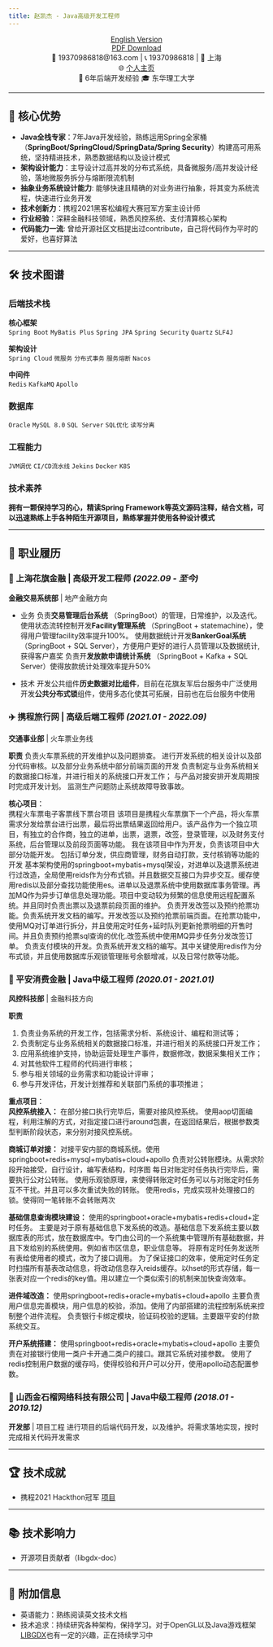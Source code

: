```yaml
---
title: 赵凯杰 - Java高级开发工程师
---
```


<div align="center">
<a href="/resume/index_en">English Version </a> <br>
<a href="/resume/index.pdf">PDF Download</a>
 </div>

<!-- [PDF版本下载](/resume/index.pdf) <br> -->



<div align="center">
📧 19370986818@163.com | 📞 19370986818 | 📍 上海  
<br>🌐 <a href="https://voidvvv.github.io/">个人主页</a> <br> 🏢 6年后端开发经验  
🎓 东华理工大学
</div>

---

## 🏅 核心优势
- **​Java全栈专家​​**：7年Java开发经验，熟练运用Spring全家桶（**SpringBoot/SpringCloud/SpringData/Spring Security**）构建高可用系统，坚持精进技术，熟悉数据结构以及设计模式
- **架构设计能力**：主导设计过高并发的分布式系统，具备微服务/高并发设计经验，落地微服务拆分与熔断限流机制
- **抽象业务系统设计能力**: 能够快速且精确的对业务进行抽象，将其变为系统流程，快速进行业务开发
- **技术创新力**：携程2021黑客松编程大赛冠军方案主设计师
- **行业经验**：深耕金融科技领域，熟悉风控系统、支付清算核心架构
- **代码能力一流**: 曾给开源社区文档提出过contribute，自己将代码作为平时的爱好，也喜好算法

---

## 🛠️ 技术图谱

### 后端技术栈

**核心框架**  
`Spring Boot` `MyBatis Plus` `Spring JPA` `Spring Security` `Quartz` `SLF4J`

**架构设计**  
`Spring Cloud` `微服务` `分布式事务` `服务熔断` `Nacos`

**中间件**  
`Redis` `KafkaMQ` `Apollo`

### 数据库
`Oracle` `MySQL 8.0` `SQL Server` `SQL优化` `读写分离`

### 工程能力
`JVM调优` `CI/CD流水线` `Jekins` `Docker` `K8S`

### 技术素养
**拥有一颗保持学习的心，精读Spring Framework等英文源码注释，结合文档，可以迅速熟练上手各种陌生开源项目，熟练掌握并使用各种设计模式**


---

## 💼 职业履历

### 🏦 上海花旗金融 | 高级开发工程师 *(2022.09 - 至今)*
**金融交易系统部** | 地产金融方向

- 业务
负责**交易管理后台系统** （SpringBoot）的管理，日常维护，以及迭代。
使用状态流转控制开发**Facility管理系统** （SpringBoot + statemachine），使得用户管理facility效率提升100%。
使用数据统计开发**BankerGoal系统** （SpringBoot + SQL Server），方便用户更好的进行人员管理以及数据统计, 获得客户嘉奖
负责开**发放款申请统计系统** （SpringBoot + Kafka + SQL Server）使得放款统计处理效率提升50%


- 技术
开发公共组件**历史数据对比组件**，目前在花旗友军后台服务中广泛使用
开发**公共分布式锁**组件，使用多态化使其可拓展，目前也在后台服务中使用

### ✈️ 携程旅行网 | 高级后端工程师 *(2021.01 - 2022.09)*
**交通事业部** | 火车票业务线

**职责**
负责火车票系统的开发维护以及问题排查。
进行开发系统的相关设计以及部分代码审核。以及部分业务系统中部分前端页面的开发
负责制定与业务系统相关的数据接口标准，并进行相关的系统接口开发工作；
与产品对接安排开发周期按时完成开发计划。
监测生产问题防止系统故障导致事故。


**核心项目**：  
携程火车票电子客票线下票台项目
该项目是携程火车票旗下一个产品，将火车票需求分发给票台进行出票，最后将出票结果返回给用户。该产品作为一个独立项目，有独立的合作商，独立的进单，出票，退票，改签，登录管理，以及财务支付系统，后台管理以及前段页面等功能。
我在该项目中作为开发，负责该项目中大部分功能开发。
包括订单分发，供应商管理，财务自动打款，支付核销等功能的开发
基本架构使用的springboot+mybatis+mysql架设，对进单以及退票系统进行过改造，全局使用reids作为分布式锁。并且数据交互接口为异步交互。缓存使用redis以及部分查找功能使用es。进单以及退票系统中使用数据库事务管理。再加MQ作为异步订单信息处理功能。项目中变动较为频繁的信息使用远程配置系统。并且同时负责出票以及退票前段页面的维护。
负责开发改签以及预约抢票功能。负责系统开发文档的编写。开发改签以及预约抢票前端页面。在抢票功能中，使用MQ对订单进行拆分，并且使用定时任务+延时队列更新抢票明细的开售时间。并且负责预约抢票sql查询的优化.改签系统中使用MQ异步任务分发改签订单。
负责支付模块的开发。负责系统开发文档的编写。其中关键使用redis作为分布式锁，并且使用数据库乐观锁管理账号余额增减，以及日常付款等功能。





### 🏦 平安消费金融 | Java中级工程师 *(2020.01 - 2021.01)*
**风控科技部** | 金融科技方向

**职责**
1. 负责业务系统的开发工作，包括需求分析、系统设计、编程和测试等；                                                   
2. 负责制定与业务系统相关的数据接口标准，并进行相关的系统接口开发工作；
3. 应用系统维护支持，协助运营处理生产事件，数据修改，数据采集相关工作； 
4. 对其他软件工程师的代码进行审核；
5. 参与相关领域的业务需求和功能设计评审；
6. 参与开发评估，开发计划推荐和关联部门系统的事项推进；


**重点项目**：  
**风控系统接入：**
在部分接口执行完毕后，需要对接风控系统。
使用aop切面编程，利用注解的方式，对指定接口进行around包裹，在返回结果后，根据参数类型判断阶段状态，来分别对接风控系统。

**商城订单对接：**
对接平安内部的商城系统。使用springboot+redis+mysql+mybatis+cloud+apollo
负责对公转账模块。从需求阶段开始接受，自行设计，编写表结构，时序图
每日对账定时任务执行完毕后，需要执行公对公转账。
使用乐观锁原理，来使得转账定时任务可以与对账定时任务互不干扰。并且可以多次重试失败的转账。
使用redis，完成实现补处理接口的锁。使得同一笔转账不会转账两次

**基础信息查询模块建设：**
使用的springboot+oracle+mybatis+redis+cloud+定时任务。
主要是对于原有基础信息下发系统的改造。基础信息下发系统主要以数据库表的形式，放在数据库中。专门由公司的一个系统集中管理所有基础数据，并且下发给别的系统使用。例如省市区信息，职业信息等。
将原有定时任务发送所有表给使用者的模式，改为了接口调用。
为了保证接口的效率，使用定时任务定时扫描所有基表改动信息，将改动信息存入reids缓存。以hset的形式存储，每一张表对应一个redis的key值。用以建立一个类似索引的机制来加快查询效率。

**进件域改造：**
使用springboot+redis+oracle+mybatis+cloud+apollo
主要负责用户信息完善模块，用户信息的校验，添加。使用了内部搭建的流程控制系统来控制整个进件流程。
负责银行卡绑定模块，验证码校验的逻辑。主要跟平安的付款系统交互。

**开户系统搭建：**
使用springboot+redis+oracle+mybatis+cloud+apollo
主要负责在对接银行使用一类户卡开通二类户的接口。跟其它系统对接参数。
使用了redis控制用户数据的缓存吗，使得校验和开户可以分开，使用apollo动态配置参数。

### 🍎 山西金石榴网络科技有限公司 | Java中级工程师 *(2018.01 - 2019.12)*
**开发部** | 项目工程
进行项目的后端代码开发，以及维护。将需求落地实现，按时完成相关代码开发需求


---

## 🏆 技术成就
- 携程2021 Hackthon冠军 [项目](https://github.com/capa-cloud/capa-bff)

---

## 📚 技术影响力
- 开源项目贡献者（libgdx-doc）

---

## 📌 附加信息
- 英语能力：熟练阅读英文技术文档
- 技术追求：持续研究各种架构，保持学习。对于OpenGL以及Java游戏框架[LIBGDX](https://libgdx.com/)也有一定的兴趣，正在持续学习中